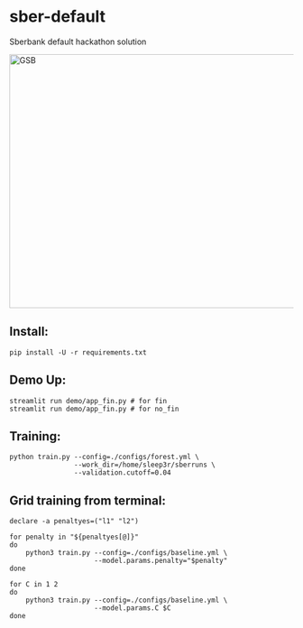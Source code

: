 # sber-default

Sberbank default hackathon solution

<a href="https://dsbattle.com/hackathons/gsb/">
  <img alt="GSB" src="https://dsbattle.com/hackathons/gsb/assets/images/gsb-main.png" width=600" height="450">
</a>

## Install:

```shell
pip install -U -r requirements.txt
```

## Demo Up:

```shell
streamlit run demo/app_fin.py # for fin
streamlit run demo/app_fin.py # for no_fin
```

## Training:

```shell
python train.py --config=./configs/forest.yml \
                --work_dir=/home/sleep3r/sberruns \
                --validation.cutoff=0.04
```

## Grid training from terminal:

```shell
declare -a penaltyes=("l1" "l2") 

for penalty in "${penaltyes[@]}"                                            
do
    python3 train.py --config=./configs/baseline.yml \
                     --model.params.penalty="$penalty"
done
```

```shell
for C in 1 2                                           
do
    python3 train.py --config=./configs/baseline.yml \
                     --model.params.C $C
done
```
